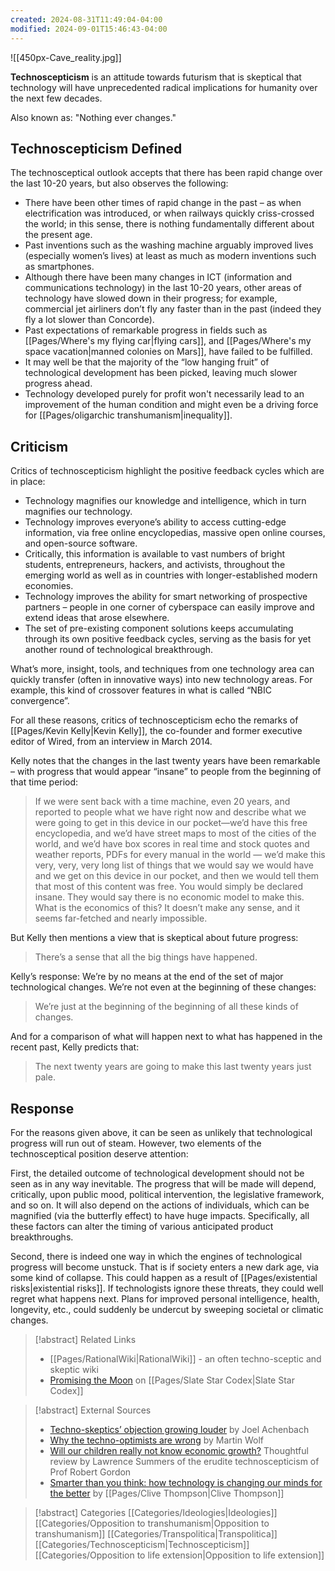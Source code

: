 ```yaml
---
created: 2024-08-31T11:49:04-04:00
modified: 2024-09-01T15:46:43-04:00
---
```


![[450px-Cave_reality.jpg]]

**Technoscepticism** is an attitude towards futurism that is skeptical that technology will have unprecedented radical implications for humanity over the next few decades.

Also known as: "Nothing ever changes."

## Technoscepticism Defined

The technosceptical outlook accepts that there has been rapid change over the last 10-20 years, but also observes the following:

* There have been other times of rapid change in the past – as when electrification was introduced, or when railways quickly criss-crossed the world; in this sense, there is nothing fundamentally different about the present age.
* Past inventions such as the washing machine arguably improved lives (especially women’s lives) at least as much as modern inventions such as smartphones.
* Although there have been many changes in ICT (information and communications technology) in the last 10-20 years, other areas of technology have slowed down in their progress; for example, commercial jet airliners don’t fly any faster than in the past (indeed they fly a lot slower than Concorde).
* Past expectations of remarkable progress in fields such as [[Pages/Where's my flying car|flying cars]], and [[Pages/Where's my space vacation|manned colonies on Mars]], have failed to be fulfilled.
* It may well be that the majority of the “low hanging fruit” of technological development has been picked, leaving much slower progress ahead.
* Technology developed purely for profit won't necessarily lead to an improvement of the human condition and might even be a driving force for [[Pages/oligarchic transhumanism|inequality]].

## Criticism

Critics of technoscepticism highlight the positive feedback cycles which are in place:

* Technology magnifies our knowledge and intelligence, which in turn magnifies our technology.
* Technology improves everyone’s ability to access cutting-edge information, via free online encyclopedias, massive open online courses, and open-source software.
* Critically, this information is available to vast numbers of bright students, entrepreneurs, hackers, and activists, throughout the emerging world as well as in countries with longer-established modern economies.
* Technology improves the ability for smart networking of prospective partners – people in one corner of cyberspace can easily improve and extend ideas that arose elsewhere.
* The set of pre-existing component solutions keeps accumulating through its own positive feedback cycles, serving as the basis for yet another round of technological breakthrough.

What’s more, insight, tools, and techniques from one technology area can quickly transfer (often in innovative ways) into new technology areas. For example, this kind of crossover features in what is called “NBIC convergence”.

For all these reasons, critics of technoscepticism echo the remarks of [[Pages/Kevin Kelly|Kevin Kelly]], the co-founder and former executive editor of Wired, from an interview in March 2014.

Kelly notes that the changes in the last twenty years have been remarkable – with progress that would appear “insane” to people from the beginning of that time period:

<blockquote>
If we were sent back with a time machine, even 20 years, and reported to people what we have right now and describe what we were going to get in this device in our pocket—we’d have this free encyclopedia, and we’d have street maps to most of the cities of the world, and we’d have box scores in real time and stock quotes and weather reports, PDFs for every manual in the world — we’d make this very, very, very long list of things that we would say we would have and we get on this device in our pocket, and then we would tell them that most of this content was free. You would simply be declared insane. They would say there is no economic model to make this. What is the economics of this? It doesn’t make any sense, and it seems far-fetched and nearly impossible.
</blockquote>

But Kelly then mentions a view that is skeptical about future progress:

<blockquote>
There’s a sense that all the big things have happened.
</blockquote>

Kelly’s response: We’re by no means at the end of the set of major technological changes. We’re not even at the beginning of these changes:

<blockquote>
We’re just at the beginning of the beginning of all these kinds of changes.
</blockquote>

And for a comparison of what will happen next to what has happened in the recent past, Kelly predicts that:

<blockquote>
The next twenty years are going to make this last twenty years just pale.
</blockquote>

## Response

For the reasons given above, it can be seen as unlikely that technological progress will run out of steam. However, two elements of the technosceptical position deserve attention:

First, the detailed outcome of technological development should not be seen as in any way inevitable. The progress that will be made will depend, critically, upon public mood, political intervention, the legislative framework, and so on. It will also depend on the actions of individuals, which can be magnified (via the butterfly effect) to have huge impacts. Specifically, all these factors can alter the timing of various anticipated product breakthroughs.

Second, there is indeed one way in which the engines of technological progress will become unstuck. That is if society enters a new dark age, via some kind of collapse. This could happen as a result of [[Pages/existential risks|existential risks]]. If technologists ignore these threats, they could well regret what happens next. Plans for improved personal intelligence, health, longevity, etc., could suddenly be undercut by sweeping societal or climatic changes.

> [!abstract] Related Links
> - [[Pages/RationalWiki|RationalWiki]] - an often techno-sceptic and skeptic wiki
> - [Promising the Moon](http://slatestarcodex.com/2014/07/21/promising-the-moon/) on [[Pages/Slate Star Codex|Slate Star Codex]]

> [!abstract] External Sources
> - [Techno-skeptics’ objection growing louder](https://www.washingtonpost.com/classic-apps/techno-skeptics-objection-growing-louder/2015/12/26/e83cf658-617a-11e5-8e9e-dce8a2a2a679_story.html) by Joel Achenbach
> - [Why the techno-optimists are wrong](https://www.foreignaffairs.com/articles/same-it-ever-was) by Martin Wolf
> - [Will our children really not know economic growth?](http://www.prospectmagazine.co.uk/features/not-so-fast-economic-growth-robert-gordon) Thoughtful review by Lawrence Summers of the erudite technoscepticism of Prof Robert Gordon 
> - [Smarter than you think: how technology is changing our minds for the better](http://smarterthanyouthink.net/) by [[Pages/Clive Thompson|Clive Thompson]]

> [!abstract] Categories
> [[Categories/Ideologies|Ideologies]] [[Categories/Opposition to transhumanism|Opposition to transhumanism]] [[Categories/Transpolitica|Transpolitica]] [[Categories/Technoscepticism|Technoscepticism]] [[Categories/Opposition to life extension|Opposition to life extension]]